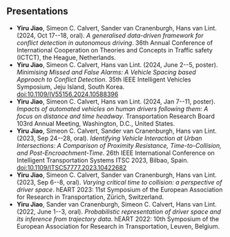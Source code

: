 ## Presentations
- __Yiru Jiao__, Simeon C. Calvert, Sander van Cranenburgh, Hans van Lint. (2024, Oct 17--18, oral). _A generalised data-driven framework for conflict detection in autonomous driving_. 36th Annual Conference of International Cooperation on Theories and Concepts in Traffic safety (ICTCT), the Heague, Netherlands.
- __Yiru Jiao__, Simeon C. Calvert, Hans van Lint. (2024, June 2--5, poster). _Minimising Missed and False Alarms: A Vehicle Spacing based Approach to Conflict Detection_. 35th IEEE Intelligent Vehicles Symposium, Jeju Island, South Korea. [doi:10.1109/IV55156.2024.10588396](https://doi.org/10.1109/IV55156.2024.10588396)
- __Yiru Jiao__, Simeon C. Calvert, Hans van Lint. (2024, Jan 7--11, poster). _Impacts of automated vehicles on human drivers following them: A focus on distance and time headway_. Transportation Research Board 103rd Annual Meeting, Washington, D.C., United States.
- __Yiru Jiao__, Simeon C. Calvert, Sander van Cranenburgh, Hans van Lint. (2023, Sep 24--28, oral). _Identifying Vehicle Interaction at Urban Intersections: A Comparison of Proximity Resistance, Time-to-Collision, and Post-Encroachment-Time_. 26th IEEE International Conference on Intelligent Transportation Systems ITSC 2023, Bilbao, Spain. [doi:10.1109/ITSC57777.2023.10422682](https://doi.org/10.1109/ITSC57777.2023.10422682)
- __Yiru Jiao__, Simeon C. Calvert, Sander van Cranenburgh, Hans van Lint. (2023, Sep 6--8, oral). _Varying critical time to collision: a perspective of driver space_. hEART 2023: 11st Symposium of the European Association for Research in Transportation, Zürich, Switzerland.
- __Yiru Jiao__, Sander van Cranenburgh, Simeon C. Calvert, Hans van Lint. (2022, June 1--3, oral). _Probabilistic representation of driver space and its inference from trajectory data_. hEART 2022: 10th Symposium of the European Association for Research in Transportation, Leuven, Belgium.

